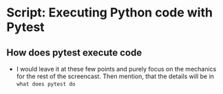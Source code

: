# Script: Executing Python code with Pytest

## How does pytest execute code

- I would leave it at these few points and purely focus on the mechanics for the rest of
  the screencast. Then mention, that the details will be in `what does pytest do`
